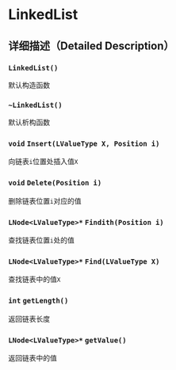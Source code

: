 # LinkedList

## 详细描述（Detailed Description）

### `LinkedList()`

默认构造函数

### `~LinkedList()`

默认析构函数

### `void` `Insert(LValueType X, Position i)`

向链表`i`位置处插入值`X`

### `void` `Delete(Position i)`

删除链表位置`i`对应的值

### `LNode<LValueType>*` `Findith(Position i)`

查找链表位置`i`处的值

### `LNode<LValueType>*` `Find(LValueType X)`

查找链表中的值`X`

### `int`  `getLength()`

返回链表长度

### `LNode<LValueType>*` `getValue()`

返回链表中的值
